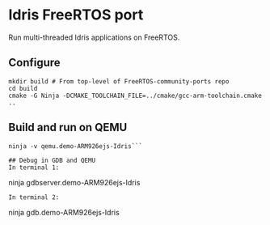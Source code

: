 # Idris FreeRTOS port
Run multi-threaded Idris applications on FreeRTOS.

## Configure
```
mkdir build # From top-level of FreeRTOS-community-ports repo
cd build
cmake -G Ninja -DCMAKE_TOOLCHAIN_FILE=../cmake/gcc-arm-toolchain.cmake ..
```

## Build and run on QEMU
```
ninja -v qemu.demo-ARM926ejs-Idris```

## Debug in GDB and QEMU
In terminal 1:
```
ninja gdbserver.demo-ARM926ejs-Idris
```
In terminal 2:
```
ninja gdb.demo-ARM926ejs-Idris
```
